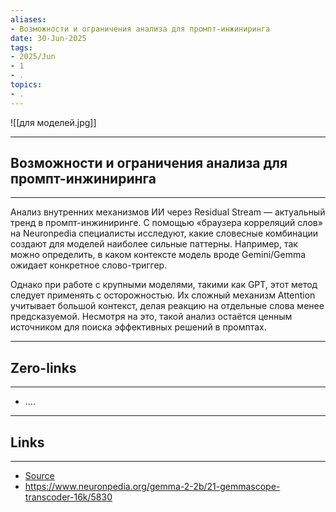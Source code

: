 ```yaml
---
aliases: 
- Возможности и ограничения анализа для промпт-инжиниринга 
date: 30-Jun-2025
tags:
- 2025/Jun
- 1
- .
topics:
- .
---
```

![[для моделей.jpg]]

-----
##  Возможности и ограничения анализа для промпт-инжиниринга 
-----
Анализ внутренних механизмов ИИ через Residual Stream — актуальный тренд в промпт-инжиниринге. С помощью «браузера корреляций слов» на Neuronpedia специалисты исследуют, какие словесные комбинации создают для моделей наиболее сильные паттерны. Например, так можно определить, в каком контексте модель вроде Gemini/Gemma ожидает конкретное слово-триггер.

Однако при работе с крупными моделями, такими как GPT, этот метод следует применять с осторожностью. Их сложный механизм Attention учитывает большой контекст, делая реакцию на отдельные слова менее предсказуемой. Несмотря на это, такой анализ остаётся ценным источником для поиска эффективных решений в промптах.

---
## Zero-links
---
- ....

---
## Links
---
- [Source](https://t.me/turboproject/1787)
- https://www.neuronpedia.org/gemma-2-2b/21-gemmascope-transcoder-16k/5830